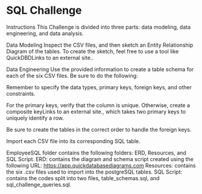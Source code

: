 # SQL Challenge
Instructions
This Challenge is divided into three parts: data modeling, data engineering, and data analysis.

Data Modeling
Inspect the CSV files, and then sketch an Entity Relationship Diagram of the tables. To create the sketch, feel free to use a tool like QuickDBDLinks to an external site..

Data Engineering
Use the provided information to create a table schema for each of the six CSV files. Be sure to do the following:

Remember to specify the data types, primary keys, foreign keys, and other constraints.

For the primary keys, verify that the column is unique. Otherwise, create a composite keyLinks to an external site., which takes two primary keys to uniquely identify a row.

Be sure to create the tables in the correct order to handle the foreign keys.

Import each CSV file into its corresponding SQL table.

EmployeeSQL folder contains the following folders: ERD, Resources, and SQL Script.
ERD: contains the diagram and schema script created using the following URL: https://app.quickdatabasediagrams.com
Resources: contains the six .csv files used to import into the postgreSQL tables.
SQL Script: contains the codes split into two files, table_schemas.sql, and sql_challenge_queries.sql.  
